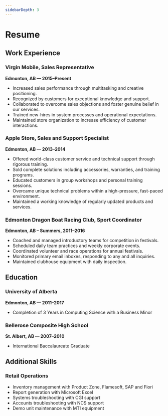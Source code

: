 ```yaml
---
sidebarDepth: 3
---
```

# Resume

## Work Experience

### Virgin Mobile, Sales Representative 
**Edmonton, AB — 2015–Present**
- Increased sales performance through multitasking and creative positioning.
- Recognized by customers for exceptional knowledge and support.
- Collaborated to overcome sales objections and foster genuine belief in our services.
- Trained new-hires in system processes and operational expectations.
- Maintained store organization to increase efficiency of customer interactions.

### Apple Store, Sales and Support Specialist 
**Edmonton, AB — 2013–2014**
- Offered world-class customer service and technical support through rigorous training.
- Sold complete solutions including accessories, warranties, and training programs.
- Educated customers in group workshops and personal training sessions.
- Overcame unique technical problems within a high-pressure, fast-paced environment.
- Maintained a working knowledge of regularly updated products and services.

### Edmonton Dragon Boat Racing Club, Sport Coordinator
**Edmonton, AB – Summers, 2011–2016**
- Coached and managed introductory teams for competition in festivals.
- Scheduled daily team practices and weekly corporate events.
- Coordinated volunteer and race operations for annual festivals.
- Monitored primary email inboxes, responding to any and all inquiries.
- Maintained clubhouse equipment with daily inspection.

## Education

### University of Alberta
**Edmonton, AB — 2011–2017**
- Completion of 3 Years in Computing Science with a Business Minor

### Bellerose Composite High School 
**St. Albert, AB — 2007–2010**
- International Baccalaureate Graduate

## Additional Skills
### Retail Operations
- Inventory management with Product Zone, Flamesoft, SAP and Fiori
- Report generation with Microsoft Excel
- Systems troubleshooting with CGI support
- Accounts troubleshooting with NCS support
- Demo unit maintenance with MTI equipment
 
